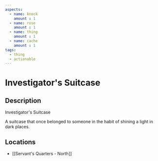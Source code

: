 ```yaml
---
aspects: 
  - name: knock
    amount : 1
  - name: rose
    amount : 1
  - name: thing
    amount : 1
  - name: cache
    amount : 1
tags:
  - thing
  - actionable
---
```


# Investigator's Suitcase

## Description
Investigator's Suitcase

A suitcase that once belonged to someone in the habit of shining a light in dark places.
## Locations
- [[Servant's Quarters - North]]
